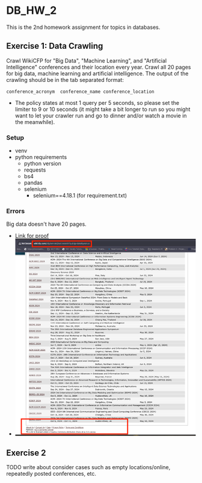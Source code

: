 # DB_HW_2
This is the 2nd homework assignment for topics in databases.


## Exercise 1: Data Crawling
Crawl WikiCFP for "Big Data", "Machine Learning", and "Artificial Intelligence" conferences and their
location every year.
Crawl all 20 pages for big data, machine learning and artificial intelligence.
The output of the crawling should be in the tab separated format:
```
conference_acronym  conference_name conference_location
```
* The policy states at most 1 query per 5 seconds, so please set the limiter to 9 or 10 seconds (it might take a bit longer to run so you might want to let your crawler run and go
to dinner and/or watch a movie in the meanwhile).

### Setup

* venv
* python requirements
    * python version
    * requests
    * bs4
    * pandas
    * selenium
        * selenium==4.18.1 (for requirement.txt)

### Errors 
Big data doesn't have 20 pages.
* [Link for proof](http://www.wikicfp.com/cfp/servlet/tool.search?q=big+data&year=a)
* ![Image proving that big data only returns 1 page](./images/big_data_not_20_pages.png)

## Exercise 2
TODO write about consider cases such as empty locations/online, repeatedly posted conferences, etc.